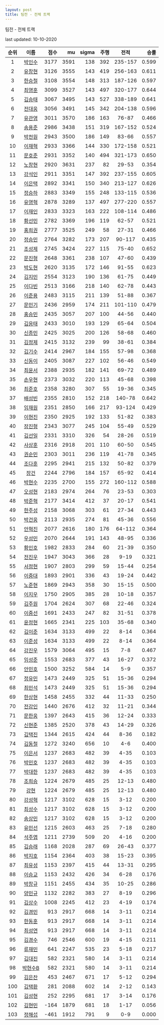 ```yaml
---
layout: post
title: 팀전 - 전체 트랙
---
```



팀전 - 전체 트랙


last updated: 10-10-2020

| 순위 | 이름 | 점수 | mu | sigma | 주행 | 전적 | 승률 |
|:---:|:---:|---:|---:|---:|---:|:---:|---:|
| 1 | [박인수](../bakinsu) | 3177 | 3591 | 138 | 392 | 235-157 | 0.599 |
| 2 | [유창현](../yuchanghyeon) | 3126 | 3555 | 143 | 419 | 256-163 | 0.611 |
| 3 | [한승철](../hanseungcheol) | 3108 | 3554 | 148 | 313 | 187-126 | 0.597 |
| 4 | [최영훈](../choiyeonghun) | 3099 | 3527 | 143 | 497 | 320-177 | 0.644 |
| 5 | [김승태](../gimseungtae) | 3067 | 3495 | 143 | 527 | 338-189 | 0.641 |
| 6 | [전대웅](../jeondaewoong) | 3056 | 3491 | 145 | 342 | 204-138 | 0.596 |
| 7 | [유관영](../yugwanyeong) | 3011 | 3570 | 186 | 163 | 76-87 | 0.466 |
| 8 | [송용준](../songyongjun) | 2986 | 3438 | 151 | 319 | 167-152 | 0.524 |
| 9 | [박천원](../bakcheonwon) | 2943 | 3500 | 186 | 149 | 83-66 | 0.557 |
| 10 | [이재혁](../ijaehyeok) | 2933 | 3366 | 144 | 330 | 172-158 | 0.521 |
| 11 | [문호준](../munhojun) | 2931 | 3352 | 140 | 494 | 321-173 | 0.650 |
| 12 | [노창현](../nochanghyeon) | 2920 | 3631 | 237 | 82 | 29-53 | 0.354 |
| 13 | [강석인](../gangseokin) | 2911 | 3351 | 147 | 392 | 237-155 | 0.605 |
| 14 | [이은택](../ieuntaek) | 2892 | 3341 | 150 | 340 | 213-127 | 0.626 |
| 15 | [정승하](../jeongseungha) | 2883 | 3349 | 155 | 248 | 133-115 | 0.536 |
| 16 | [유영혁](../yuyeonghyeok) | 2878 | 3289 | 137 | 497 | 277-220 | 0.557 |
| 17 | [이재인](../ijaein) | 2833 | 3323 | 163 | 222 | 108-114 | 0.486 |
| 18 | [황선민](../hwangseongmin) | 2782 | 3369 | 196 | 119 | 62-57 | 0.521 |
| 19 | [홍희권](../hongheegweon) | 2777 | 3525 | 249 | 58 | 27-31 | 0.466 |
| 20 | [정승민](../jeongseungmin) | 2764 | 3282 | 173 | 207 | 90-117 | 0.435 |
| 21 | [조성제](../joseongje) | 2745 | 3424 | 227 | 115 | 75-40 | 0.652 |
| 22 | [문진형](../munjinhyeong) | 2648 | 3361 | 238 | 107 | 47-60 | 0.439 |
| 23 | [박도현](../bakdohyeon) | 2620 | 3135 | 172 | 146 | 91-55 | 0.623 |
| 24 | [김지민](../gimjimin) | 2554 | 3123 | 190 | 136 | 61-75 | 0.449 |
| 25 | [이다빈](../idabin) | 2513 | 3166 | 218 | 140 | 62-78 | 0.443 |
| 26 | [이준용](../ijunyong) | 2483 | 3115 | 211 | 139 | 51-88 | 0.367 |
| 27 | [문민기](../munmingi) | 2436 | 2959 | 174 | 211 | 101-110 | 0.479 |
| 28 | [홍승민](../hongseungmin) | 2435 | 3057 | 207 | 100 | 44-56 | 0.440 |
| 29 | [김응태](../gimeungtae) | 2433 | 3010 | 193 | 129 | 65-64 | 0.504 |
| 30 | [신종민](../shinjongmin) | 2425 | 3025 | 200 | 126 | 58-68 | 0.460 |
| 31 | [김정제](../gimjeongje) | 2415 | 3132 | 239 | 99 | 38-61 | 0.384 |
| 32 | [김기수](../gimgisu) | 2414 | 2967 | 184 | 155 | 57-98 | 0.368 |
| 33 | [신동이](../shindongi) | 2405 | 3087 | 227 | 102 | 56-46 | 0.549 |
| 34 | [최윤서](../choiyunseo) | 2388 | 2935 | 182 | 141 | 69-72 | 0.489 |
| 35 | [손우현](../sonuhyeon) | 2373 | 3032 | 220 | 113 | 45-68 | 0.398 |
| 36 | [최준호](../choijunho) | 2358 | 3280 | 307 | 55 | 19-36 | 0.345 |
| 37 | [배성빈](../baeseongbin) | 2355 | 2810 | 152 | 218 | 140-78 | 0.642 |
| 38 | [임재원](../imjaewon) | 2351 | 2850 | 166 | 217 | 93-124 | 0.429 |
| 39 | [이현진](../ihyeonjin) | 2350 | 2925 | 192 | 133 | 51-82 | 0.383 |
| 40 | [장진형](../jangjinhyeong) | 2343 | 3077 | 245 | 104 | 55-49 | 0.529 |
| 41 | [김선일](../gimseonil) | 2331 | 3310 | 326 | 54 | 28-26 | 0.519 |
| 42 | [사상훈](../sasanghun) | 2316 | 2918 | 201 | 110 | 60-50 | 0.545 |
| 43 | [권순민](../gweonsoonmin) | 2303 | 3011 | 236 | 119 | 41-78 | 0.345 |
| 44 | [조다훈](../jodahun) | 2295 | 2941 | 215 | 132 | 50-82 | 0.379 |
| 45 | [장건](../janggeon) | 2244 | 2796 | 184 | 157 | 65-92 | 0.414 |
| 46 | [박현수](../bakhyeonsu) | 2235 | 2700 | 155 | 272 | 160-112 | 0.588 |
| 47 | [오성현](../oseonghyeon) | 2183 | 2974 | 264 | 76 | 23-53 | 0.303 |
| 48 | [박준혁](../bakjunhyeok) | 2177 | 3414 | 412 | 37 | 20-17 | 0.541 |
| 49 | [한주성](../hanjuseong) | 2158 | 3068 | 303 | 61 | 27-34 | 0.443 |
| 50 | [박건웅](../bakgeonung) | 2113 | 2935 | 274 | 81 | 45-36 | 0.556 |
| 51 | [안혁진](../anhyeokjin) | 2077 | 2616 | 180 | 176 | 64-112 | 0.364 |
| 52 | [우성민](../useongmin) | 2070 | 2644 | 191 | 143 | 48-95 | 0.336 |
| 53 | [황인호](../hwanginho) | 1982 | 2833 | 284 | 60 | 21-39 | 0.350 |
| 54 | [전진우](../jeonjinwoo) | 1947 | 3043 | 366 | 28 | 9-19 | 0.321 |
| 55 | [서정현](../seojeonghyeon) | 1907 | 2803 | 299 | 59 | 15-44 | 0.254 |
| 56 | [이중대](../ijungdae) | 1893 | 2901 | 336 | 43 | 19-24 | 0.442 |
| 57 | [노준현](../nojunhyeon) | 1869 | 2943 | 358 | 30 | 15-15 | 0.500 |
| 58 | [이지우](../ijiu) | 1750 | 2905 | 385 | 28 | 10-18 | 0.357 |
| 59 | [김주원](../gimjuwon) | 1704 | 2624 | 307 | 68 | 22-46 | 0.324 |
| 60 | [이중선](../ijungseon) | 1691 | 2433 | 247 | 82 | 31-51 | 0.378 |
| 61 | [윤정현](../yunjeonghyeon) | 1665 | 2341 | 225 | 103 | 35-68 | 0.340 |
| 62 | [김이준](../gimijun) | 1634 | 3133 | 499 | 22 | 8-14 | 0.364 |
| 63 | [이준성](../ijunseong) | 1634 | 3133 | 499 | 22 | 8-14 | 0.364 |
| 64 | [강진우](../gangjinwu) | 1579 | 3064 | 495 | 15 | 7-8 | 0.467 |
| 65 | [임성준](../imseongjun) | 1553 | 2683 | 377 | 43 | 16-27 | 0.372 |
| 66 | [안민호](../anminho) | 1500 | 3252 | 584 | 14 | 5-9 | 0.357 |
| 67 | [정유민](../jeongyumin) | 1473 | 2449 | 325 | 51 | 15-36 | 0.294 |
| 68 | [최민석](../choiminseok) | 1473 | 2449 | 325 | 51 | 15-36 | 0.294 |
| 69 | [한상현](../hansanghyeon) | 1458 | 2455 | 332 | 44 | 11-33 | 0.250 |
| 70 | [전강인](../jeongangin) | 1440 | 2676 | 412 | 32 | 11-21 | 0.344 |
| 71 | [문한웅](../munhanung) | 1397 | 2643 | 415 | 36 | 12-24 | 0.333 |
| 72 | [신현준](../shinhyeonjun) | 1385 | 2520 | 378 | 43 | 14-29 | 0.326 |
| 73 | [김택진](../gimtaekjin) | 1344 | 2615 | 424 | 44 | 8-36 | 0.182 |
| 74 | [김동철](../gimdongcheol) | 1272 | 3240 | 656 | 10 | 4-6 | 0.400 |
| 75 | [이은서](../ieunseo) | 1237 | 2683 | 482 | 39 | 4-35 | 0.103 |
| 76 | [박민호](../bakminho) | 1237 | 2683 | 482 | 39 | 4-35 | 0.103 |
| 77 | [박대한](../bakdaehan) | 1237 | 2683 | 482 | 39 | 4-35 | 0.103 |
| 78 | [조희승](../joheeseung) | 1224 | 2679 | 485 | 25 | 12-13 | 0.480 |
| 79 | [강현](../ganghyeon) | 1224 | 2679 | 485 | 25 | 12-13 | 0.480 |
| 80 | [강성혁](../gangseonghyeok) | 1217 | 3102 | 628 | 15 | 3-12 | 0.200 |
| 81 | [최성수](../choiseongsu) | 1217 | 3102 | 628 | 15 | 3-12 | 0.200 |
| 82 | [송상민](../songsangmin) | 1217 | 3102 | 628 | 15 | 3-12 | 0.200 |
| 83 | [유민선](../yuminseon) | 1215 | 2603 | 463 | 25 | 7-18 | 0.280 |
| 84 | [석주엽](../seokjuyeob) | 1211 | 2739 | 509 | 20 | 4-16 | 0.200 |
| 85 | [김승래](../gimseungrae) | 1168 | 2028 | 287 | 69 | 26-43 | 0.377 |
| 86 | [박지호](../bakjiho) | 1154 | 2364 | 403 | 38 | 15-23 | 0.395 |
| 87 | [최유성](../choiyuseong) | 1153 | 2397 | 415 | 44 | 13-31 | 0.295 |
| 88 | [이승교](../iseunggyo) | 1153 | 2432 | 426 | 34 | 6-28 | 0.176 |
| 89 | [박창규](../bakchanggyu) | 1151 | 2455 | 434 | 35 | 10-25 | 0.286 |
| 90 | [양민규](../yangmingyu) | 1132 | 2282 | 383 | 27 | 8-19 | 0.296 |
| 91 | [김상수](../gimsangsu) | 1008 | 2245 | 412 | 23 | 4-19 | 0.174 |
| 92 | [김경민](../gimgyeongmin) | 913 | 2917 | 668 | 14 | 3-11 | 0.214 |
| 93 | [한동훈](../handonghun) | 913 | 2917 | 668 | 14 | 3-11 | 0.214 |
| 94 | [최성연](../choiseongyeon) | 913 | 2917 | 668 | 14 | 3-11 | 0.214 |
| 95 | [김경수](../gimgyeongsu) | 746 | 2546 | 600 | 19 | 4-15 | 0.211 |
| 96 | [류재민](../ryujaemin) | 641 | 2247 | 535 | 23 | 5-18 | 0.217 |
| 97 | [김대진](../gimdaejin) | 582 | 2321 | 580 | 14 | 3-11 | 0.214 |
| 98 | [박현수B](../bakhyeonsu-b) | 582 | 2321 | 580 | 14 | 3-11 | 0.214 |
| 99 | [김은찬](../gimeunchan) | 453 | 2467 | 671 | 17 | 5-12 | 0.294 |
| 100 | [김택환](../gimtaekhwan) | 281 | 2088 | 602 | 14 | 2-12 | 0.143 |
| 101 | [김성현](../gimseonghyeon) | 252 | 2295 | 681 | 17 | 3-14 | 0.176 |
| 102 | [김현민](../gimhyunmin) | -164 | 1879 | 681 | 18 | 1-17 | 0.056 |
| 103 | [정해섭](../jeonghaeseop) | -461 | 1912 | 791 | 9 | 0-9 | 0.000 |
